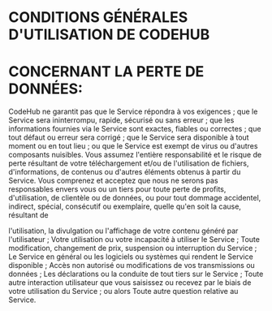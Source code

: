# CONDITIONS GÉNÉRALES D'UTILISATION DE CODEHUB

# CONCERNANT LA PERTE DE DONNÉES:

CodeHub ne garantit pas que le Service répondra à vos exigences ; que le Service sera ininterrompu, rapide, sécurisé ou sans erreur ; que les informations fournies via le Service sont exactes, fiables ou correctes ; que tout défaut ou erreur sera corrigé ; que le Service sera disponible à tout moment ou en tout lieu ; ou que le Service est exempt de virus ou d'autres composants nuisibles. Vous assumez l'entière responsabilité et le risque de perte résultant de votre téléchargement et/ou de l'utilisation de fichiers, d'informations, de contenus ou d'autres éléments obtenus à partir du Service.
Vous comprenez et acceptez que nous ne serons pas responsables envers vous ou un tiers pour toute perte de profits, d'utilisation, de clientèle ou de données, ou pour tout dommage accidentel, indirect, spécial, consécutif ou exemplaire, quelle qu'en soit la cause, résultant de

l'utilisation, la divulgation ou l'affichage de votre contenu généré par l'utilisateur ;
Votre utilisation ou votre incapacité à utiliser le Service ;
Toute modification, changement de prix, suspension ou interruption du Service ;
Le Service en général ou les logiciels ou systèmes qui rendent le Service disponible ;
Accès non autorisé ou modifications de vos transmissions ou données ;
Les déclarations ou la conduite de tout tiers sur le Service ;
Toute autre interaction utilisateur que vous saisissez ou recevez par le biais de votre utilisation du Service ; ou alors
Toute autre question relative au Service.
